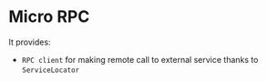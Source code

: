# Micro RPC

It provides:

- `RPC client` for making remote call to external service thanks to `ServiceLocator`
